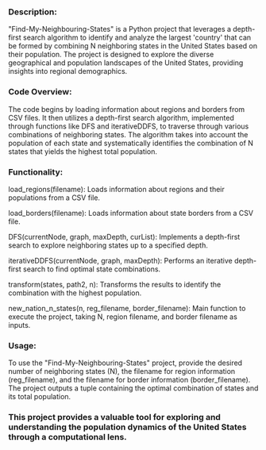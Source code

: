 ### Description:
"Find-My-Neighbouring-States" is a Python project that leverages a depth-first search algorithm to identify and analyze the largest 'country' that can be formed by combining N neighboring states in the United States based on their population. The project is designed to explore the diverse geographical and population landscapes of the United States, providing insights into regional demographics.

### Code Overview:
The code begins by loading information about regions and borders from CSV files. It then utilizes a depth-first search algorithm, implemented through functions like DFS and iterativeDDFS, to traverse through various combinations of neighboring states. The algorithm takes into account the population of each state and systematically identifies the combination of N states that yields the highest total population.

### Functionality:

load_regions(filename): Loads information about regions and their populations from a CSV file.

load_borders(filename): Loads information about state borders from a CSV file.

DFS(currentNode, graph, maxDepth, curList): Implements a depth-first search to explore neighboring states up to a specified depth.

iterativeDDFS(currentNode, graph, maxDepth): Performs an iterative depth-first search to find optimal state combinations.

transform(states, path2, n): Transforms the results to identify the combination with the highest population.

new_nation_n_states(n, reg_filename, border_filename): Main function to execute the project, taking N, region filename, and border filename as inputs.

### Usage:
To use the "Find-My-Neighbouring-States" project, provide the desired number of neighboring states (N), the filename for region information (reg_filename), and the filename for border information (border_filename). The project outputs a tuple containing the optimal combination of states and its total population.

### This project provides a valuable tool for exploring and understanding the population dynamics of the United States through a computational lens.





